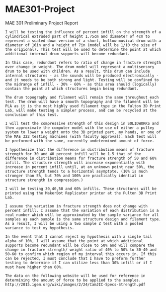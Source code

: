 # MAE301-Project
MAE 301 Preliminary Project Report 

	I will be testing the influence of percent infill on the strength of a cylindrical extruded part of height 1.75cm and diameter of 4cm to represent a scaled down version of a short, hollow musical drum with a diameter of 16in and a height of 7in (model will be 1/10 the size of the origional). This test will be used to determine the point at which additional internal drum supports will become redundant. 
	
	In this case, redundant refers to ratio of change in fracture strength over change in weight. The drum model will represent a multisensory drum to be used with children. As a result, this drum can include internal structures - as the sounds will be produced electronically - and it needs to be both strong and light. Testing will be confined to the midrange of infill - 30% - 60% - as this area should (logically) contain the point at which structures begin being redundant.
	
	The drum topography and filament will remain the same throughout each test. The drum will have a smooth topography and the filament will be PLA as it is the most highly used filament type in the Fulton 3D Print Lab, will make testing a simpler process, and can be recycled at the conclusion of this test. 
	
	I will test the compressive strength of this design in SOLIDWORKS and then approximate the computer model with the use of either a pulley system to lower a weight onto the 3D printed part, my hands, or one of the MAE 322 testing machines (with faculty approval). Each test will be preformed with the same, currently undetermined amount of force. 
	
	I hypothesize that the difference in distribution means of fracture strength for 30 and 40 percent infill will be 1.5 that of the difference in distribution means for fracture strength of 50 and 60% infill. The structure strength will increase exponentially with increase in percent infill until, at an unknown point near 50%, the structure strength tends to a horizontal asymptote. (10% is much stronger than 5%, but 70% and 100% are practically idential in structure strength in compression.)
	
	I will be testing 30,40,50 and 60% infills. These structures will be printed using the MakerBot Replicator printer at the Fulton 3D Print Lab. 
	
	I assume the variation in fracture strength does not change with percent infill. I assume that the variation of each distribution is a real number which will be approximated by the sample variance for all samples as each sample is the same structure design and filament type. As a result, I will be using a two sample Z test with a pooled variance to test my hypothesis. 
  
  	In the event that I cannot reject my hypothesis with a single tail alpha of 10%, I will assume that the point at which additional supports become redundant will be close to 50% and will compare the change in fracture strength/ weight ratio of 40% to 50% to 30-40 and 50-60 to confirm which region of my interval this occurs in. If this can be rejected, I must conclude that I have to preform further testing to determine if I can utilize less than 30% infill or if I must have higher than 60%. 
	
	The data on the following website will be used for reference in determining the amount of force to be applied to the samples. http://2015.igem.org/wiki/images/2/24/CamJIC-Specs-Strength.pdf




